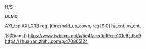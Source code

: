 H/S

DEMO: 

AXI_top
  AXI_ORB
     reg []threshold_up_down, 
     reg [9:0] hs_cnt, vs_cnt,

多次trans()
https://www.twblogs.net/a/5e4facedbd9eee101e85d5c9
https://zhuanlan.zhihu.com/p/470865124
